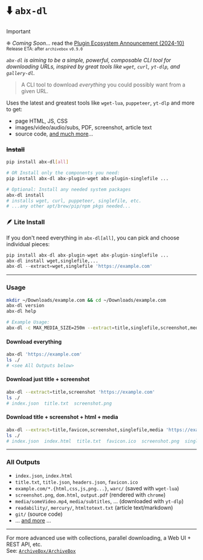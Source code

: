 # ⬇️ `abx-dl`

> [!IMPORTANT]  
> ❈ *Coming Soon...*  read the [Plugin Ecosystem Announcement (2024-10)](https://docs.sweeting.me/s/archivebox-plugin-ecosystem-announcement#%F0%9F%94%A2-For-the-minimalists-who-just-want-something-simple)  
> <sub>Release ETA: after `archivebox` `v0.9.0`</sub>

*`abx-dl` is aiming to be a simple, powerful, composable CLI tool for downloading URLs, inspired by great tools like `wget`, `curl`, `yt-dlp`, and `gallery-dl`.*

> A CLI tool to download *everything* you could possibly want from a given URL.

Uses the latest and greatest tools like `wget-lua`, `puppeteer`, `yt-dlp` and more to get:

- page HTML, JS, CSS
- images/video/audio/subs, PDF, screenshot, article text
- source code, [and much more](https://github.com/ArchiveBox/abx-dl#All-Outputs)...

### ~~Install~~

```bash
pip install abx-dl[all]

# OR Install only the components you need:
pip install abx-dl abx-plugin-wget abx-plugin-singlefile ...

# Optional: Install any needed system packages
abx-dl install  
# installs wget, curl, puppeteer, singlefile, etc.
# ...any other apt/brew/pip/npm pkgs needed...
```

### 🪶 Lite Install

If you don't need everything in `abx-dl[all]`, you can pick and choose individual pieces:
```python
pip install abx-dl abx-plugin-wget abx-plugin-singlefile ...
abx-dl install wget,singlefile,...
abx-dl --extract=wget,singlefile 'https://example.com'
```

---

### Usage
```bash
mkdir ~/Downloads/example.com && cd ~/Downloads/example.com
abx-dl version
abx-dl help

# Example Usage:
abx-dl -c MAX_MEDIA_SIZE=250m --extract=title,singlefile,screenshot,media 'https://youtube.com/watch?v=123abc
```

#### Download everything

```bash
abx-dl 'https://example.com'
ls ./
# <see All Outputs below>
```

#### Download just title + screenshot

```bash
abx-dl --extract=title,screenshot 'https://example.com'
ls ./
# index.json  title.txt  screenshot.png
```

#### Download title + screenshot + html + media

```bash
abx-dl --extract=title,favicon,screenshot,singlefile,media 'https://example.com'
ls ./
# index.json  index.html  title.txt  favicon.ico  screenshot.png  singlefile.html  media/Some_video.mp4
```

---

### All Outputs

- `index.json`, `index.html`
- `title.txt`, `title.json`, `headers.json`, `favicon.ico`
- `example.com/*.{html,css,js,png...}`, `warc/`  (saved with `wget-lua`)
- `screenshot.png`, `dom.html`, `output.pdf` (rendered with `chrome`)
- `media/someVideo.mp4`, `media/subtitles`, ... (downloaded with `yt-dlp`)
- `readability/`, `mercury/`, `htmltotext.txt` (article text/markdown)
- `git/` (source code)
- ... [and more](https://github.com/ArchiveBox/ArchiveBox#output-formats) ...

---

For more advanced use with collections, parallel downloading, a Web UI + REST API, etc.  
See: [`ArchiveBox/ArchiveBox`](https://github.com/ArchiveBox/ArchiveBox)
